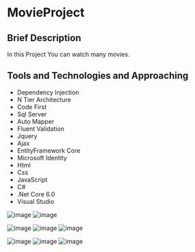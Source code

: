 # MovieProject
## Brief Description
In this Project You can watch many movies. 

## Tools and Technologies and Approaching
- Dependency Injection
- N Tier Architecture
- Code First
- Sql Server
- Auto Mapper
- Fluent Validation
- Jquery
- Ajax
- EntityFramework Core
- Microsoft Identity
- Html
- Css
- JavaScript
- C#
- .Net Core 6.0
- Visual Studio

![image](https://github.com/tugrulaydos/MovieProject/assets/62428662/4a915ce9-12f1-476d-8a54-8519e7a1e0da)
![image](https://github.com/tugrulaydos/MovieProject/assets/62428662/06d7e948-06e2-4a19-8005-813a0094e9a8)


![image](https://github.com/tugrulaydos/MovieProject/assets/62428662/0f6fc353-7019-4259-b9f6-017435fd3eed)
![image](https://github.com/tugrulaydos/MovieProject/assets/62428662/23de12c7-b4f1-4755-ab04-a454bae39488)
![image](https://github.com/tugrulaydos/MovieProject/assets/62428662/8219ab1c-db38-4dcd-9c49-db13b5066458)



![image](https://github.com/tugrulaydos/MovieProject/assets/62428662/a0e573d9-3fb5-4dd3-8e5a-8922a39e94b4)
![image](https://github.com/tugrulaydos/MovieProject/assets/62428662/cd0c3b4e-5204-48be-9517-92eaf2b1325b)
![image](https://github.com/tugrulaydos/MovieProject/assets/62428662/1ebc458c-aca0-4be7-99d7-775d93a6141d)

